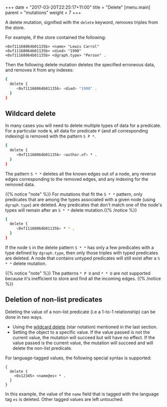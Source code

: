 +++
date = "2017-03-20T22:25:17+11:00"
title = "Delete"
[menu.main]
    parent = "mutations"
    weight = 7
+++

A delete mutation, signified with the `delete` keyword, removes triples from the store.

For example, if the store contained the following:
```RDF
<0xf11168064b01135b> <name> "Lewis Carrol"
<0xf11168064b01135b> <died> "1998"
<0xf11168064b01135b> <dgraph.type> "Person" .
```

Then the following delete mutation deletes the specified erroneous data, and
removes it from any indexes:

```sh
{
  delete {
     <0xf11168064b01135b> <died> "1998" .
  }
}
```

## Wildcard delete

In many cases you will need to delete multiple types of data for a predicate.
For a particular node `N`, all data for predicate `P` (and all corresponding
indexing) is removed with the pattern `S P *`.

```sh
{
  delete {
     <0xf11168064b01135b> <author.of> * .
  }
}
```

The pattern `S * *` deletes all the known edges out of a node, any reverse edges
corresponding to the removed edges, and any indexing for the removed data.

{{% notice "note" %}} For mutations that fit the `S * *` pattern, only
predicates that are among the types associated with a given node (using
`dgraph.type`) are deleted. Any predicates that don't match one of the
node's types will remain after an `S * *` delete mutation.{{% /notice %}}

```sh
{
  delete {
     <0xf11168064b01135b> * * .
  }
}
```
If the node `S` in the delete pattern `S * *` has only a few predicates with a
type defined by `dgraph.type`, then only those triples with typed predicates are
deleted. A node that contains untyped predicates will still exist after a
`S * *` delete mutation.

{{% notice "note" %}} The patterns `* P O` and `* * O` are not supported because
it's inefficient to store and find all the incoming edges. {{% /notice %}}

## Deletion of non-list predicates

Deleting the value of a non-list predicate (i.e a 1-to-1 relationship) can be
done in two ways.

* Using the [wildcard delete](#wildcard-delete) (star notation)
 mentioned in the last section.
* Setting the object to a specific value. If the value passed is not the
current value, the mutation will succeed but will have no effect. If the value
passed is the current value, the mutation will succeed and will delete the
non-list predicate.

For language-tagged values, the following special syntax is supported:

```
{
  delete {
    <0x12345> <name@es> * .
  }
}
```

In this example, the value of the `name` field that is tagged with the language
tag `es` is deleted. Other tagged values are left untouched.
